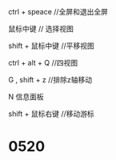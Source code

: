 ctrl + speace  //全屏和退出全屏

鼠标中键  // 选择视图

shift + 鼠标中键 //平移视图

ctrl + alt + Q  //四视图

G , shift + z  //排除z轴移动

N 信息面板

shift + 鼠标右键  //移动游标

# 0520